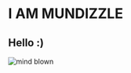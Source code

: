

# I AM MUNDIZZLE

## Hello :)

![mind blown](https://media.giphy.com/media/xT0xeJpnrWC4XWblEk/giphy.gif)
